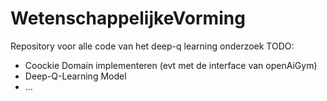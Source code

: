 # WetenschappelijkeVorming
Repository voor alle code van het deep-q learning onderzoek
TODO:
- Coockie Domain implementeren (evt met de interface van openAiGym)
- Deep-Q-Learning Model
- ...
